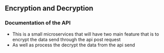 ## Encryption and Decryption

### Documentation of the API

- This is a small microservices that will have two main feature that is to encrypt the data send through the api post request
- As well as process the decrypt the data from the api send
